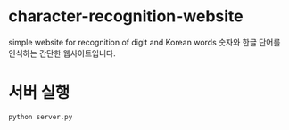 # character-recognition-website
simple website for recognition of digit and Korean words
숫자와 한글 단어를 인식하는 간단한 웹사이트입니다.

# 서버 실행
<pre><code>python server.py</code></pre>
